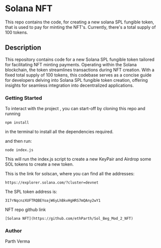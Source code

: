 # Solana NFT 

This repo contains the code, for creating a new solana SPL fungible token, that is used to pay for minting the NFT's.
Currently, there's a total supply of 100 tokens.
## Description

This repository contains code for a new Solana SPL fungible token tailored for facilitating NFT minting payments. Operating within the Solana blockchain, the token streamlines transactions during NFT creation. With a fixed total supply of 100 tokens, this codebase serves as a concise guide for developers delving into Solana SPL fungible token creation, offering insights for seamless integration into decentralized applications.

### Getting Started

To interact with the project , you can start-off by cloning this repo and running

```
npm install 
```

in the terminal to install all the dependencies required.

and then run:

```
node index.js
```

This will run the index.js script to create a new KeyPair and Airdrop some SOL tokens to create a new token.

This is the link for solscan, where you can find all the addresses:

```
https://explorer.solana.com/?cluster=devnet
```

The SPL token address is:

```
317rNqcnzXUFTRQBEYoajW6yLhBkvHgHRS7mQAny2wY1
```

NFT repo github link 

```
[Solana NFT](https://github.com/ethParth/Sol_Beg_Mod_2_NFT)
```
### Author

Parth Verma
